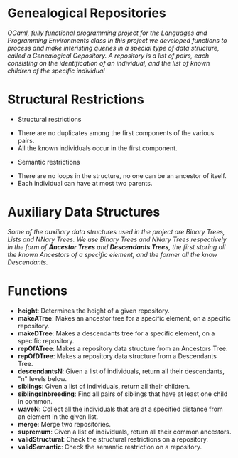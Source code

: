 # Genealogical Repositories

*OCaml, fully functional programming project for the Languages and Programming Environments class*
*In this project we developed functions to process and make interisting queries in a special type*
*of data structure, called a Genealogical Gepository.*
*A repository is a 	list of pairs, each consisting on the identification of an individual, 
and the list of known children of the specific individual*

# Structural Restrictions

- Structural restrictions
 * There are no duplicates among the first components of the various pairs.
 * All the known individuals occur in the first component.
- Semantic restrictions
 * There are no loops in the structure, no one can be an ancestor of itself.
 * Each individual can have at most two parents.

# Auxiliary Data Structures

*Some of the auxiliary data structures used in the project are Binary Trees, Lists and NNary Trees.*
_We use Binary Trees and NNary Trees respectively in the form of **Ancestor Trees** and **Descendants Trees**, the first storing
all the known Ancestors of a specific element, and the former all the know Descendants._

# Functions

- **height**: Determines the height of a given repository.
- **makeATree**: Makes an ancestor tree for a specific element, on a specific repository.
- **makeDTree**: Makes a descendants tree for a specific element, on a specific repository.
- **repOfATree**: Makes a repository data structure from an Ancestors Tree.
- **repOfDTree**: Makes a repository data structure from a Descendants Tree.
- **descendantsN**: Given a list of individuals, return all their descendants, "n" levels below.
- **siblings**: Given a list of individuals, return all their children.
- **siblingsInbreeding**: Find all pairs of siblings that have at least one child in common.
- **waveN**: Collect all the individuals that are at a specified distance from an element in the given list.
- **merge**: Merge two repositories.
- **supremum**: Given a list of individuals, return all their common ancestors.
- **validStructural**: Check the structural restrictions on a repository.
- **validSemantic**: Check the semantic restriction on a repository.

